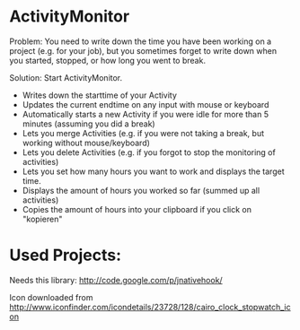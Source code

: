ActivityMonitor
===============

Problem: You need to write down the time you have been working on a project (e.g. for your job), but you sometimes forget to write down when you started, stopped, or how long you went to break.

Solution: Start ActivityMonitor.
 * Writes down the starttime of your Activity
 * Updates the current endtime on any input with mouse or keyboard 
 * Automatically starts a new Activity if you were idle for more than 5 minutes (assuming you did a break)
 * Lets you merge Activities (e.g. if you were not taking a break, but working without mouse/keyboard)
 * Lets you delete Activities (e.g. if you forgot to stop the monitoring of activities)
 * Lets you set how many hours you want to work and displays the target time.
 * Displays the amount of hours you worked so far (summed up all activities)
 * Copies the amount of hours into your clipboard if you click on "kopieren"

Used Projects:
========

Needs this library: http://code.google.com/p/jnativehook/

Icon downloaded from http://www.iconfinder.com/icondetails/23728/128/cairo_clock_stopwatch_icon